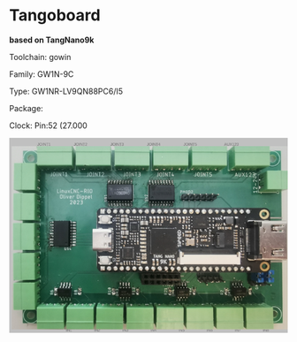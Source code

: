 # Tangoboard
**based on TangNano9k**

Toolchain: gowin

Family: GW1N-9C

Type: GW1NR-LV9QN88PC6/I5

Package: 

Clock: Pin:52 (27.000

![board.png](board.png)

